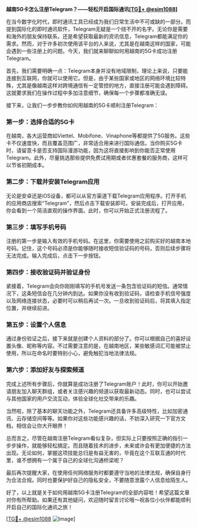 **越南5G卡怎么注册Telegram？——轻松开启国际通讯[[TG💪+ @esim1088](https://t.me/s/esim1088)]**

在当今数字化时代，即时通讯工具已经成为我们日常生活中不可或缺的一部分。而提到国际化的即时通讯软件，Telegram无疑是一个绕不开的名字。无论你是需要和海外的朋友保持联系，还是希望获取最新的资讯信息，Telegram都能满足你的需求。然而，对于许多初次使用该平台的人来说，尤其是在越南这样的国家，可能会遇到一些注册上的问题。今天，我们就来聊聊如何用越南的5G卡成功注册Telegram。

首先，我们需要明确一点：Telegram本身并没有地域限制，理论上来说，只要能连接到互联网，你就可以使用它。但是，由于某些国家或地区的网络环境比较特殊，尤其是像越南这样对跨境通信有一定管控的地方，直接注册可能会遇到障碍。这就要求我们在操作过程中多加注意细节，确保每一个步骤都准确无误。

接下来，让我们一步步教你如何用越南的5G卡顺利注册Telegram：

### 第一步：选择合适的5G卡

在越南，各大运营商如Viettel、Mobifone、Vinaphone等都提供了5G服务。这些卡不仅速度快，而且覆盖范围广，非常适合用来进行国际通信。当你购买5G卡时，请留意卡是否支持国际漫游功能，因为这将直接影响到你能否正常使用Telegram。此外，尽量挑选那些提供免费试用期或者优惠套餐的服务商，这样可以节省初期成本。

### 第二步：下载并安装Telegram应用

无论是安卓还是iOS设备，都可以从官方渠道下载Telegram应用程序。打开手机的应用商店搜索“Telegram”，然后点击下载安装即可。安装完成后，打开应用，你会看到一个简洁直观的操作界面。此时，你可以开始正式注册流程了。

### 第三步：填写手机号码

注册的第一步是输入有效的手机号码。在这里，你需要使用之前购买好的越南本地号码。记住，这个号码必须是你能够随时接收短信验证码的号码，否则后续步骤将无法完成。输入完成后，点击下一步按钮。

### 第四步：接收验证码并验证身份

紧接着，Telegram会向你刚刚填写的手机号发送一条包含验证码的短信。通常情况下，这条短信会在几分钟内到达。如果你没有收到验证码，请检查手机信号强度以及网络连接状态，必要时可以稍后再试一次。一旦收到验证码后，将其填入指定位置，并继续前进。

### 第五步：设置个人信息

通过身份验证之后，接下来就是创建个人资料的部分了。你可以根据自己的喜好设置头像、昵称等内容。不过需要注意的是，在越南地区，某些敏感词汇可能被禁止使用，所以在命名时要特别小心，避免触犯当地法律法规。

### 第六步：添加好友与探索频道

完成上述所有步骤后，你就算是成功注册了Telegram账户！此时，你可以开始邀请朋友加入聊天群组，或者关注感兴趣的频道以获取最新动态。同时，也可以尝试与其他国家的用户交流互动，体验全球化社交带来的乐趣。

当然啦，除了基本的聊天功能之外，Telegram还具备许多高级特性，比如加密通讯、云存储空间等等。如果你对这些功能感兴趣的话，不妨深入研究一下官方文档，相信会让你大开眼界！

总而言之，尽管在越南注册Telegram看似复杂，但实际上只要按照正确的指引一步步操作，就能够轻松搞定。而且随着技术的进步，未来或许会有更加便捷的方法出现。无论如何，掌握这项技能总归是有益无害的，毕竟在这个互联互通的时代里，谁不想拥有一个属于自己的全球化沟通桥梁呢？

最后再次提醒大家，在使用任何网络服务时都要遵守当地的法律法规，确保自身行为合法合规。同时也要保护好自己的隐私安全，不要随意泄露个人信息给陌生人。

好了，以上就是关于如何用越南5G卡注册Telegram的全部内容啦！希望这篇文章对你有所帮助。如果还有其他疑问，欢迎随时留言讨论哦～祝各位小伙伴都能顺利开启自己的国际化通讯之旅！

[[TG💪+ @esim1088](https://t.me/s/esim1088) ![Image](https://i.postimg.cc/4NQfJmqS/Snipaste-2025-05-13-00-14-12.png)]